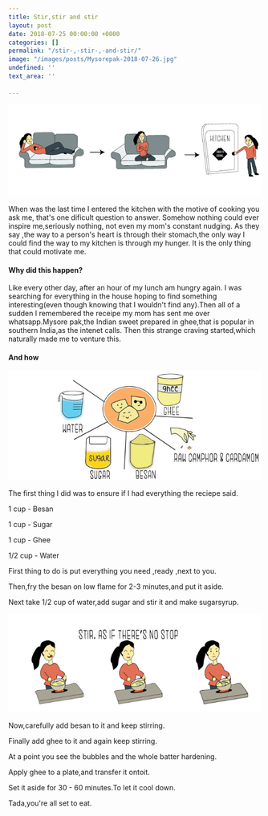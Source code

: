 ```yaml
---
title: Stir,stir and stir
layout: post
date: 2018-07-25 00:00:00 +0000
categories: []
permalink: "/stir-,-stir-,-and-stir/"
image: "/images/posts/Mysorepak-2018-07-26.jpg"
undefined: ''
text_area: ''

---
```

![](/images/posts/Lazy-me.png)

When was the last time I entered the kitchen with the motive of cooking you ask me, that's one dificult question to answer. Somehow nothing could ever inspire me,seriously nothing, not even my mom's constant nudging. As they say ,the way to a person's heart is through their stomach,the only way I could find the way to my kitchen is through my hunger. It is the only thing that could motivate me.

#### **Why did this happen?**

Like every other day, after an hour of my lunch am hungry again. I was searching for everything in  the house hoping to find something interesting(even though knowing that I wouldn't find any).Then all of a sudden I remembered the receipe my mom has sent me over whatsapp.Mysore pak,the Indian sweet prepared in ghee,that is popular in southern India,as the intenet calls. Then this strange craving started,which naturally made me to venture this.

#### **And how**

![](/images/posts/Ingredients-2018-07-26.png)

The first thing I did was to ensure if I had everything the reciepe said.

1   cup	-	Besan

1   cup	-	Sugar

1   cup	-	Ghee

1/2 cup	-	Water

First thing to do is put everything you need ,ready ,next to you.

Then,fry the besan on low flame for 2-3 minutes,and put it aside.

Next take 1/2 cup of water,add sugar and stir it and make sugarsyrup.

![](/images/posts/Stir-2018-07-26.png)

Now,carefully add besan to it and keep stirring.

Finally add ghee to it and again keep stirring.

At a point you see the bubbles and the whole batter hardening.

Apply ghee to a plate,and transfer it ontoit.

Set it aside for 30 - 60 minutes.To let it cool down.

Tada,you're all set to eat.